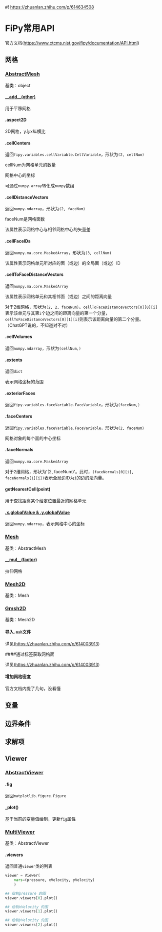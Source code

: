 #! https://zhuanlan.zhihu.com/p/614634508

# FiPy常用API

官方文档(https://www.ctcms.nist.gov/fipy/documentation/API.html)

## 网格

### [AbstractMesh](https://www.ctcms.nist.gov/fipy/fipy/generated/fipy.meshes.html##fipy.meshes.abstractMesh.AbstractMesh)

基类：object


#### [\_\_add__(other)](https://www.ctcms.nist.gov/fipy/fipy/generated/fipy.meshes.html##fipy.meshes.abstractMesh.AbstractMesh.__add__)

用于平移网格

#### .aspect2D

2D网格，y与x纵横比

#### .cellCenters

返回`fipy.variables.cellVariable.CellVariable`，形状为`(2, cellNum)`

cellNum为网格单元的数量

网格中心的坐标

可通过`numpy.array`转化成`numpy`数组

#### .cellDistanceVectors

返回`numpy.ndarray`，形状为`(2, faceNum)`

faceNum是网格面数

该属性表示网格中心与相邻网格中心的矢量差

#### .cellFaceIDs

返回`numpy.ma.core.MaskedArray`，形状为`(3, cellNum)`

该属性表示网格单元所对应的面（或边）的全局面（或边）ID

#### .cellToFaceDistanceVectors

返回`numpy.ma.core.MaskedArray`

该属性表示网格单元和其相邻面（或边）之间的距离向量

对于2维网格，形状为`(2, 2, faceNum)`。`cellToFaceDistanceVectors[0][0][i]`表示该单元与其第`i`个边之间的距离向量的第一个分量，`cellToFaceDistanceVectors[0][1][i]`则表示该距离向量的第二个分量。（ChatGPT说的，不知道对不对）

#### .cellVolumes

返回`numpy.ndarray`，形状为`(cellNum,)`


#### .extents

返回`dict`

表示网格坐标的范围

#### .exteriorFaces

返回`fipy.variables.faceVariable.FaceVariable`，形状为`(faceNum,)`


#### .faceCenters

返回`fipy.variables.faceVariable.FaceVariable`，形状为`(2, faceNum)`

网格对象的每个面的中心坐标

#### .faceNormals

返回`numpy.ma.core.MaskedArray`

对于2维网格，形状为'(2, faceNum)'。此时，`(faceNormals[0][i], faceNormals[1][i])`表示全局边ID为`i`的边的法向量。

#### getNearestCell(point)

用于查找距离某个给定位置最近的网格单元

#### [.x.globalValue & .y.globalValue](https://www.ctcms.nist.gov/fipy/fipy/generated/fipy.meshes.html##fipy.meshes.abstractMesh.AbstractMesh.x)

返回`numpy.ndarray`，表示网格中心的坐标



### [Mesh](https://www.ctcms.nist.gov/fipy/fipy/generated/fipy.meshes.html##fipy.meshes.mesh.Mesh)

基类：AbstractMesh

#### [\_\_mul__(factor)](https://www.ctcms.nist.gov/fipy/fipy/generated/fipy.meshes.html##fipy.meshes.mesh.Mesh.__mul__)

拉伸网格


### [Mesh2D](https://www.ctcms.nist.gov/fipy/fipy/generated/fipy.meshes.html##module-fipy.meshes.mesh2D)

基类：Mesh


### [Gmsh2D](https://www.ctcms.nist.gov/fipy/fipy/generated/fipy.meshes.html##fipy.meshes.gmshMesh.Gmsh2D)

基类：Mesh2D

#### 导入`.msh`文件

详见(https://zhuanlan.zhihu.com/p/614003913)

####通过标签获取网格面

详见(https://zhuanlan.zhihu.com/p/614003913)

#### 增加网格密度

官方文档内提了几句，没看懂

## 变量

## 边界条件

## 求解项

## Viewer

### [AbstractViewer](https://www.ctcms.nist.gov/fipy/fipy/generated/fipy.viewers.html##fipy.viewers.viewer.AbstractViewer)

#### .fig

返回`matplotlib.figure.Figure`

#### _plot()

基于当前的变量值绘制，更新`fig`属性

### [MultiViewer](https://www.ctcms.nist.gov/fipy/fipy/generated/fipy.viewers.html##module-fipy.viewers.multiViewer)

基类：AbstractViewer

<!-- 一般当代码如下时，会返回`MultiViewer`类 -->

#### .viewers

返回普通`viewer`类的列表

```python
viewer = Viewer(
    vars=(pressure, xVelocity, yVelocity)
    )

## 绘制pressure 的图
viewer.viewers[0].plot()

## 绘制xVelocity 的图
viewer.viewers[1].plot()

## 绘制yVelocity 的图
viewer.viewers[2].plot()
```